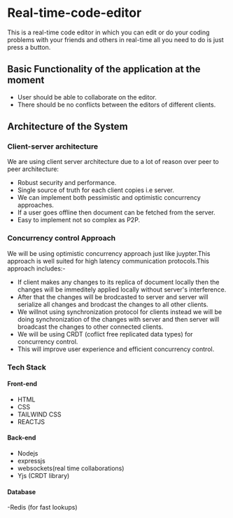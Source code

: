 # Real-time-code-editor

This is a real-time code editor in which you can edit or do your coding problems with your friends and others in real-time all you need to do is just press a button.


## Basic Functionality of the application at the moment

- User should be able to collaborate on the editor.
- There should be no conflicts between the editors of different clients.

## Architecture of the System

### Client-server architecture
We are using client server architecture due to a lot of reason over peer to peer architecture:
- Robust security and performance.
- Single source of truth for each client copies i.e server.
- We can implement both pessimistic and optimistic concurrency approaches.
- If a user goes offline then document can be fetched from the server.
- Easy to implement not so complex as P2P.

### Concurrency control Approach
We will be using optimistic concurrency approach just like juypter.This approach is well suited for high latency communication protocols.This approach includes:-
- If client makes any changes to its replica of document locally then the changes will be immeditely applied locally without server's interference. 
- After that the changes will be brodcasted to server and server will serialize all changes and brodcast the changes to all other clients.
- We willnot using synchronization protocol for clients instead we will be doing synchronization of the changes with server and then server will broadcast the changes to other connected clients.
- We will be using CRDT (coflict free replicated data types) for concurrency control.
- This will improve user experience and efficient concurrency control. 


### Tech Stack
#### Front-end
- HTML
- CSS
- TAILWIND CSS
- REACTJS

#### Back-end
- Nodejs
- expressjs
- websockets(real time collaborations)
- Yjs (CRDT library)

#### Database
-Redis (for fast lookups)






